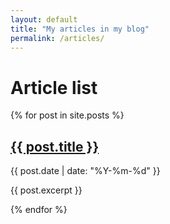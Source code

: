 ```yaml
---
layout: default
title: "My articles in my blog"
permalink: /articles/
---
```


<h1>Article list</h1>
{% for post in site.posts %}
<article>
<h2><a href="{{ post.url }}">{{ post.title }}</a></h2>
<time datetime="{{ post.date | date_to_xmlschema }}">{{ post.date | date: "%Y-%m-%d" }}</time>
<p>{{ post.excerpt }}</p>
</article>
{% endfor %}
